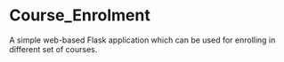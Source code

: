 # Course_Enrolment
A simple web-based Flask application which can be used for enrolling in different set of courses.

